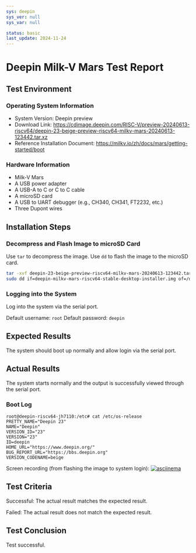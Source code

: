 ```yaml
---
sys: deepin
sys_ver: null
sys_var: null

status: basic
last_update: 2024-11-24
---
```


# Deepin Milk-V Mars Test Report

## Test Environment

### Operating System Information

- System Version: Deepin preview
- Download Link: https://cdimage.deepin.com/RISC-V/preview-20240613-riscv64/deepin-23-beige-preview-riscv64-milkv-mars-20240613-123442.tar.xz
- Reference Installation Document: https://milkv.io/zh/docs/mars/getting-started/boot

### Hardware Information

- Milk-V Mars
- A USB power adapter
- A USB-A to C or C to C cable
- A microSD card
- A USB to UART debugger (e.g., CH340, CH341, FT2232, etc.)
- Three Dupont wires

## Installation Steps

### Decompress and Flash Image to microSD Card

Use `tar` to decompress the image.
Use `dd` to flash the image to the microSD card.

```bash
tar -xvf deepin-23-beige-preview-riscv64-milkv-mars-20240613-123442.tar.xz
sudo dd if=deepin-milkv-mars-riscv64-stable-desktop-installer.img of=/dev/sda bs=4M status=progress
```

### Logging into the System

Log into the system via the serial port.

Default username: `root`
Default password: `deepin`

## Expected Results

The system should boot up normally and allow login via the serial port.

## Actual Results

The system starts normally and the output is successfully viewed through the serial port.

### Boot Log

```log
root@deepin-riscv64-jh7110:/etc# cat /etc/os-release                            
PRETTY_NAME="Deepin 23"                                                         
NAME="Deepin"                                                                   
VERSION_ID="23"                                                                 
VERSION="23"                                                                    
ID=deepin                                                                       
HOME_URL="https://www.deepin.org/"                                              
BUG_REPORT_URL="https://bbs.deepin.org"                                         
VERSION_CODENAME=beige   
```

Screen recording (from flashing the image to system login):
[![asciinema](https://asciinema.org/a/EIM84vEQbB0JNug7ufjqykMOa)](https://asciinema.org/a/EIM84vEQbB0JNug7ufjqykMOa)

## Test Criteria

Successful: The actual result matches the expected result.

Failed: The actual result does not match the expected result.

## Test Conclusion

Test successful.
